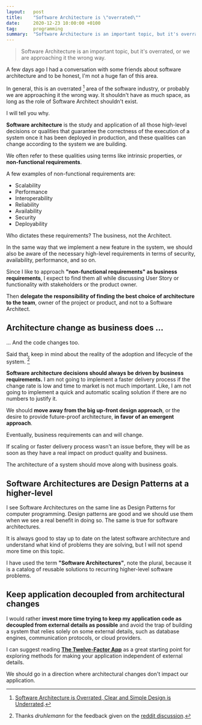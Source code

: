 ```yaml
---
layout:   post
title:    "Software Architecture is \"overrated\""
date:     2020-12-23 10:00:00 +0100
tag:      programming
summary:  "Software Architecture is an important topic, but it's overrated, or we are approaching it the wrong way."
---
```


> Software Architecture is an important topic, but it's overrated, or we are approaching it the wrong way.

A few days ago I had a conversation with some friends about software architecture and to be honest, I'm not a huge fan of this area.

In general, this is an overrated [^1] area of the software industry, or probably we are approaching it the wrong way. It shouldn't have as much space, as long as the role of Software Architect shouldn't exist.

I will tell you why.

**Software architecture** is the study and application of all those high-level decisions or qualities that guarantee the correctness of the execution of a system once it has been deployed in production, and these qualities can change according to the system we are building.

We often refer to these qualities using terms like intrinsic properties, or **non-functional requirements**.

A few examples of non-functional requirements are:

- Scalability
- Performance
- Interoperability
- Reliability
- Availability
- Security
- Deployability

Who dictates these requirements? The business, not the Architect.

In the same way that we implement a new feature in the system, we should also be aware of the necessary high-level requirements in terms of security, availability, performance, and so on.

Since I like to approach **"non-functional requirements" as business requirements**, I expect to find them all while discussing User Story or functionality with stakeholders or the product owner.

Then **delegate the responsibility of finding the best choice of architecture to the team**, owner of the project or product, and not to a Software Architect.

## Architecture change as business does ...

... And the code changes too.

Said that, keep in mind about the reality of the adoption and lifecycle of the system. [^2]

**Software architecture decisions should always be driven by business requirements.** I am not going to implement a faster delivery process if the change rate is low and time to market is not much important. Like, I am not going to implement a quick and automatic scaling solution if there are no numbers to justify it.

We should **move away from the big up-front design approach**, or the desire to provide future-proof architecture, **in favor of an emergent approach**.

Eventually, business requirements can and will change.

If scaling or faster delivery process wasn't an issue before, they will be as soon as they have a real impact on product quality and business.

The architecture of a system should move along with business goals.

## Software Architectures are Design Patterns at a higher-level

I see Software Architectures on the same line as Design Patterns for computer programming. Design patterns are good and we should use them when we see a real benefit in doing so. The same is true for software architectures.

It is always good to stay up to date on the latest software architecture and understand what kind of problems they are solving, but I will not spend more time on this topic.

I have used the term **"Software Architectures"**, note the plural, because it is a catalog of reusable solutions to recurring higher-level software problems.

## Keep application decoupled from architectural changes

I would rather **invest more time trying to keep my application code as decoupled from external details as possible** and avoid the trap of building a system that relies solely on some external details, such as database engines, communication protocols, or cloud providers.

I can suggest reading [**The Twelve-Factor App**](https://12factor.net/) as a great starting point for exploring methods for making your application independent of external details.

We should go in a direction where architectural changes don't impact our application.

[^1]: [Software Architecture is Overrated, Clear and Simple Design is Underrated](https://blog.pragmaticengineer.com/software-architecture-is-overrated/).
[^2]: Thanks _druhlemann_ for the feedback given on the [reddit discussion](https://www.reddit.com/r/programming/comments/kizie4/software_architecture_is_overrated_questions_and/).